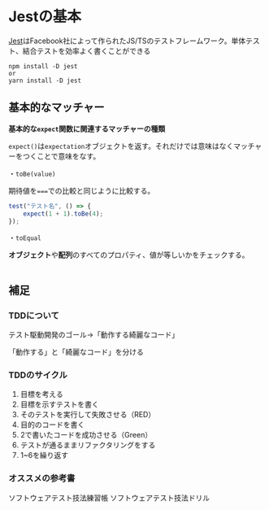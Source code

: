 # Jestの基本
[Jest](https://jestjs.io/ja/)はFacebook社によって作られたJS/TSのテストフレームワーク。単体テスト、結合テストを効率よく書くことができる



```
npm install -D jest
or
yarn install -D jest
```

## 基本的なマッチャー
**基本的な`expect`関数に関連するマッチャーの種類**

`expect()`は`expectation`オブジェクトを返す。それだけでは意味はなくマッチャーをつくことで意味をなす。


・`toBe(value)`

期待値を`===`での比較と同じように比較する。

```js
test("テスト名", () => {
    expect(1 + 1).toBe(4);
});
```


・`toEqual`

**オブジェクト**や**配列**のすべてのプロパティ、値が等しいかをチェックする。
```js

```


## 補足
### TDDについて
テスト駆動開発のゴール→「動作する綺麗なコード」

「動作する」と「綺麗なコード」を分ける

### TDDのサイクル
1. 目標を考える
2. 目標を示すテストを書く
3. そのテストを実行して失敗させる（RED）
4. 目的のコードを書く
5. 2で書いたコードを成功させる（Green）
6. テストが通るままリファクタリングをする
7. 1~6を繰り返す


### オススメの参考書
ソフトウェアテスト技法練習帳
ソフトウェアテスト技法ドリル